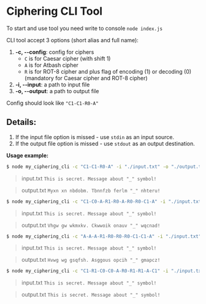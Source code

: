 # Ciphering CLI Tool

To start and use tool you need write to console `node index.js`

CLI tool accept 3 options (short alias and full name):

1.  **-c, --config**: config for ciphers
    * `C` is for Caesar cipher (with shift 1)
    * `A` is for Atbash cipher
    * `R` is for ROT-8 cipher
and plus flag of encoding (1) or decoding (0) (mandatory for Caesar cipher and ROT-8 cipher)
2.  **-i, --input**: a path to input file
3.  **-o, --output**: a path to output file

Config should look like `"C1-C1-R0-A"`

## Details:

1. If the input file option is missed - use `stdin` as an input source.
2. If the output file option is missed - use `stdout` as an output destination.

**Usage example:**  

```bash
$ node my_ciphering_cli -c "C1-C1-R0-A" -i "./input.txt" -o "./output.txt"
```

> input.txt
> `This is secret. Message about "_" symbol!`

> output.txt
> `Myxn xn nbdobm. Tbnnfzb ferlm "_" nhteru!`

```bash
$ node my_ciphering_cli -c "C1-C0-A-R1-R0-A-R0-R0-C1-A" -i "./input.txt" -o "./output.txt"
```

> input.txt
> `This is secret. Message about "_" symbol!`

> output.txt
> `Vhgw gw wkmxkv. Ckwwoik onauv "_" wqcnad!`

```bash
$ node my_ciphering_cli -c "A-A-A-R1-R0-R0-R0-C1-C1-A" -i "./input.txt" -o "./output.txt"
```

> input.txt
> `This is secret. Message about "_" symbol!`

> output.txt
> `Hvwg wg gsqfsh. Asggous opcih "_" gmapcz!`

```bash
$ node my_ciphering_cli -c "C1-R1-C0-C0-A-R0-R1-R1-A-C1" -i "./input.txt" -o "./output.txt"
```

> input.txt
> `This is secret. Message about "_" symbol!`

> output.txt
> `This is secret. Message about "_" symbol!`